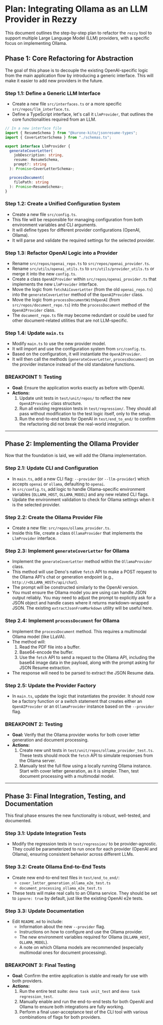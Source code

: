 # Plan: Integrating Ollama as an LLM Provider in Rezzy

This document outlines the step-by-step plan to refactor the `rezzy` tool to support multiple Large Language Model (LLM) providers, with a specific focus on implementing Ollama.

## Phase 1: Core Refactoring for Abstraction

The goal of this phase is to decouple the existing OpenAI-specific logic from the main application flow by introducing a generic interface. This will make it easier to add new providers in the future.

### Step 1.1: Define a Generic LLM Interface

* Create a new file `src/interfaces.ts` or a more specific `src/repos/llm_interface.ts`.
* Define a TypeScript interface, let's call it `LlmProvider`, that outlines the core functionalities required from an LLM.

```typescript
// In a new interface file
import { ResumeSchema } from "@kurone-kito/jsonresume-types";
import { CoverLetterSchema } from "./schemas.ts";

export interface LlmProvider {
  generateCoverLetter(
    jobDescription: string,
    resume: ResumeSchema,
    prompt?: string
  ): Promise<CoverLetterSchema>;

  processDocument(
    filePath: string
  ): Promise<ResumeSchema>;
}
```

### Step 1.2: Create a Unified Configuration System

* Create a new file `src/config.ts`.
* This file will be responsible for managing configuration from both environment variables and CLI arguments.
* It will define types for different provider configurations (OpenAI, Ollama).
* It will parse and validate the required settings for the selected provider.

### Step 1.3: Refactor OpenAI Logic into a Provider

* Rename `src/repos/openai_repo.ts` to `src/repos/openai_provider.ts`.
* Rename `src/utils/openai_utils.ts` to `src/utils/provider_utils.ts` or merge it into the new `config.ts`.
* Create a class `OpenAIProvider` within `src/repos/openai_provider.ts` that implements the new `LlmProvider` interface.
* Move the logic from `fetchAiCoverLetter` (from the old `openai_repo.ts`) into the `generateCoverLetter` method of the `OpenAIProvider` class.
* Move the logic from `processDocumentWithOpenAI` (from `src/repos/document_repo.ts`) into the `processDocument` method of the `OpenAIProvider` class.
* The `document_repo.ts` file may become redundant or could be used for other document-related utilities that are not LLM-specific.

### Step 1.4: Update `main.ts`

* Modify `main.ts` to use the new provider model.
* It will import and use the configuration system from `src/config.ts`.
* Based on the configuration, it will instantiate the `OpenAIProvider`.
* It will then call the methods (`generateCoverLetter`, `processDocument`) on the provider instance instead of the old standalone functions.

### **BREAKPOINT 1: Testing**

* **Goal:** Ensure the application works exactly as before with OpenAI.
* **Actions:**
    1.  Update unit tests in `test/unit/repos/` to reflect the new `OpenAIProvider` class structure.
    2.  Run all existing regression tests in `test/regression/`. They should all pass without modification to the test logic itself, only to the setup.
    3.  Run the end-to-end tests for OpenAI in `test/end_to_end/` to confirm the refactoring did not break the real-world integration.

---

## Phase 2: Implementing the Ollama Provider

Now that the foundation is laid, we will add the Ollama implementation.

### Step 2.1: Update CLI and Configuration

* In `main.ts`, add a new CLI flag: `--provider` (or `--llm-provider`) which accepts `openai` or `ollama`, defaulting to `openai`.
* In `src/config.ts`, add logic to handle Ollama-specific environment variables (`OLLAMA_HOST`, `OLLAMA_MODEL`) and any new related CLI flags.
* Update the environment validation to check for Ollama settings when it is the selected provider.

### Step 2.2: Create the Ollama Provider File

* Create a new file: `src/repos/ollama_provider.ts`.
* Inside this file, create a class `OllamaProvider` that implements the `LlmProvider` interface.

### Step 2.3: Implement `generateCoverLetter` for Ollama

* Implement the `generateCoverLetter` method within the `OllamaProvider` class.
* This method will use Deno's native `fetch` API to make a POST request to the Ollama API's chat or generation endpoint (e.g., `http://<OLLAMA_HOST>/api/chat`).
* The prompt will be constructed similarly to the OpenAI version.
* You must ensure the Ollama model you are using can handle JSON output reliably. You may need to adjust the prompt to explicitly ask for a JSON object and handle cases where it returns markdown-wrapped JSON. The existing `extractJsonFromMarkdown` utility will be useful here.

### Step 2.4: Implement `processDocument` for Ollama

* Implement the `processDocument` method. This requires a multimodal Ollama model (like LLaVA).
* The method will:
    1.  Read the PDF file into a buffer.
    2.  Base64-encode the buffer.
    3.  Use the `fetch` API to send a request to the Ollama API, including the base64 image data in the payload, along with the prompt asking for JSON Resume extraction.
* The response will need to be parsed to extract the JSON Resume data.

### Step 2.5: Update the Provider Factory

* In `main.ts`, update the logic that instantiates the provider. It should now be a factory function or a switch statement that creates either an `OpenAIProvider` or an `OllamaProvider` instance based on the `--provider` flag.

### **BREAKPOINT 2: Testing**

* **Goal:** Verify that the Ollama provider works for both cover letter generation and document processing.
* **Actions:**
    1.  Create new unit tests in `test/unit/repos/ollama_provider_test.ts`. These tests should mock the `fetch` API to simulate responses from the Ollama server.
    2.  Manually test the full flow using a locally running Ollama instance. Start with cover letter generation, as it is simpler. Then, test document processing with a multimodal model.

---

## Phase 3: Final Integration, Testing, and Documentation

This final phase ensures the new functionality is robust, well-tested, and documented.

### Step 3.1: Update Integration Tests

* Modify the regression tests in `test/regression/` to be provider-agnostic. They could be parameterized to run once for each provider (OpenAI and Ollama), ensuring consistent behavior across different LLMs.

### Step 3.2: Create Ollama End-to-End Tests

* Create new end-to-end test files in `test/end_to_end/`:
    * `cover_letter_generation_ollama_e2e_test.ts`
    * `document_processing_ollama_e2e_test.ts`
* These tests will make real calls to an Ollama service. They should be set to `ignore: true` by default, just like the existing OpenAI e2e tests.

### Step 3.3: Update Documentation

* Edit `README.md` to include:
    * Information about the new `--provider` flag.
    * Instructions on how to configure and use the Ollama provider.
    * The new environment variables required for Ollama (`OLLAMA_HOST`, `OLLAMA_MODEL`).
    * A note on which Ollama models are recommended (especially multimodal ones for document processing).

### **BREAKPOINT 3: Final Testing**

* **Goal:** Confirm the entire application is stable and ready for use with both providers.
* **Actions:**
    1.  Run the entire test suite: `deno task unit_test` and `deno task regression_test`.
    2.  Manually enable and run the end-to-end tests for both OpenAI and Ollama to ensure both integrations are fully working.
    3.  Perform a final user-acceptance test of the CLI tool with various combinations of flags for both providers.
